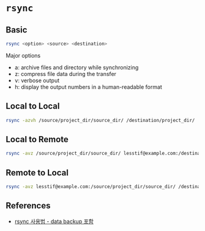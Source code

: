 # `rsync`

## Basic
```bash
rsync <option> <source> <destination> 
```
Major options
 - a: archive files and directory while synchronizing
 - z: compress file data during the transfer
 - v: verbose output
 - h: display the output numbers in a human-readable format

## Local to Local
```bash
rsync -azvh /source/project_dir/source_dir/ /destination/project_dir/
```

## Local to Remote
```bash
rsync -avz /source/project_dir/source_dir/ lesstif@example.com:/destination/project_dir/
```

## Remote to Local
```bash
rsync -avz lesstif@example.com:/source/project_dir/source_dir/ /destination/project_dir/
```

## References
- [rsync 사용법 - data backup 포함](https://www.lesstif.com/system-admin/rsync-data-backup-12943658.html)
